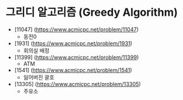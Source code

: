 그리디 알고리즘 (Greedy Algorithm)
==========================================================================================
* [11047] (https://www.acmicpc.net/problem/11047)
  * 동전0
* [1931] (https://www.acmicpc.net/problem/1931)
  * 회의실 배정
* [11399] (https://www.acmicpc.net/problem/11399)
  * ATM
* [1541] (https://www.acmicpc.net/problem/1541)
  * 잃어버진 괄호
* [13305] (https://www.acmicpc.net/problem/13305)
  * 주유소